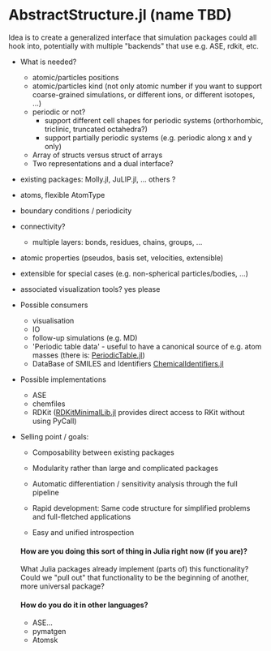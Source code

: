 # AbstractStructure.jl (name TBD)

Idea is to create a generalized interface that simulation packages could all hook into, potentially with multiple "backends" that use e.g. ASE, rdkit, etc.

* What is needed?

  * atomic/particles positions
  * atomic/particles kind (not only atomic number if you want to support coarse-grained simulations, or different ions, or different isotopes, …)
  * periodic or not?
    * support different cell shapes for periodic systems (orthorhombic, triclinic, truncated octahedra?)
    * support partially periodic systems (e.g. periodic along x and y only)
  * Array of structs versus struct of arrays
  * Two representations and a dual interface?

* existing packages: Molly.jl, JuLIP.jl, ... others ? 

* atoms, flexible AtomType

* boundary conditions / periodicity

* connectivity?

  * multiple layers: bonds, residues, chains, groups, …

* atomic properties (pseudos, basis set, velocities, extensible)

* extensible for special cases (e.g. non-spherical particles/bodies, …)

* associated visualization tools? yes please

* Possible consumers

  * visualisation
  * IO
  * follow-up simulations (e.g. MD)
  * 'Periodic table data' - useful to have a canonical source of e.g. atom masses (there is: [PeriodicTable.jl](https://github.com/JuliaPhysics/PeriodicTable.jl))
  * DataBase of SMILES and Identifiers [ChemicalIdentifiers.jl](https://github.com/longemen3000/ChemicalIdentifiers.jl )

* Possible implementations

  * ASE
  * chemfiles
  * RDKit ([RDKitMinimalLib.jl](https://github.com/eloyfelix/RDKitMinimalLib.jl) provides direct access to RKit without using PyCall)

* Selling point / goals:

  * Composability between existing packages

  * Modularity rather than large and complicated packages

  * Automatic differentiation / sensitivity analysis through the full pipeline

  * Rapid development: Same code structure for simplified problems and full-fletched applications

  * Easy and unified introspection

    

  #### How are you doing this sort of thing in Julia right now (if you are)?

  What Julia packages already implement (parts of) this functionality? Could we "pull out" that functionality to be the beginning of another, more universal package?

  #### How do you do it in other languages?

  * ASE...
  * pymatgen
  * Atomsk

